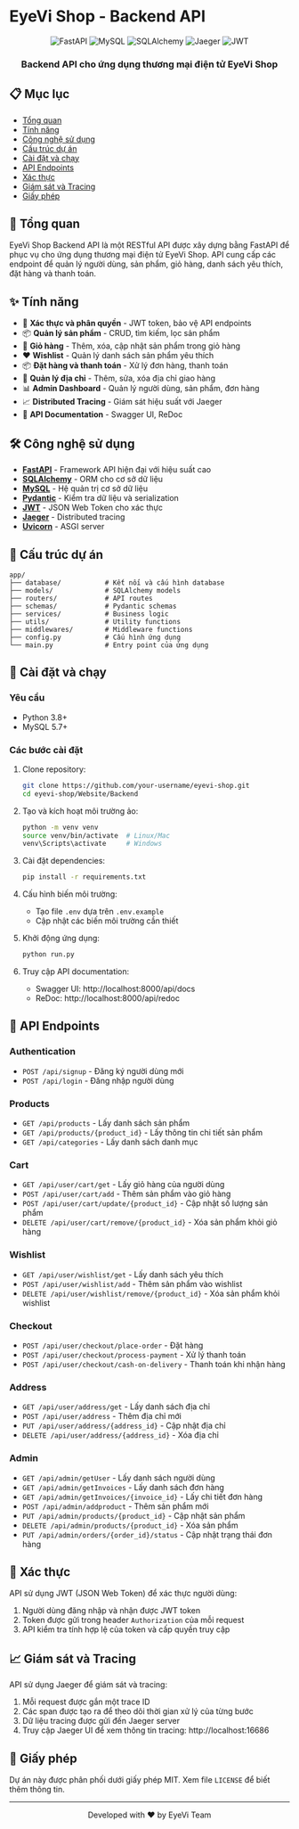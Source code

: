 # EyeVi Shop - Backend API

<div align="center">
  <img src="https://img.shields.io/badge/FastAPI-009688?style=for-the-badge&logo=fastapi&logoColor=white" alt="FastAPI" />
  <img src="https://img.shields.io/badge/MySQL-4479A1?style=for-the-badge&logo=mysql&logoColor=white" alt="MySQL" />
  <img src="https://img.shields.io/badge/SQLAlchemy-FF0000?style=for-the-badge&logo=sqlalchemy&logoColor=white" alt="SQLAlchemy" />
  <img src="https://img.shields.io/badge/Jaeger-66CFE3?style=for-the-badge&logo=jaeger&logoColor=white" alt="Jaeger" />
  <img src="https://img.shields.io/badge/JWT-000000?style=for-the-badge&logo=json-web-tokens&logoColor=white" alt="JWT" />
</div>

<div align="center">
  <h3>Backend API cho ứng dụng thương mại điện tử EyeVi Shop</h3>
</div>

## 📋 Mục lục

- [Tổng quan](#tổng-quan)
- [Tính năng](#tính-năng)
- [Công nghệ sử dụng](#công-nghệ-sử-dụng)
- [Cấu trúc dự án](#cấu-trúc-dự-án)
- [Cài đặt và chạy](#cài-đặt-và-chạy)
- [API Endpoints](#api-endpoints)
- [Xác thực](#xác-thực)
- [Giám sát và Tracing](#giám-sát-và-tracing)
- [Giấy phép](#giấy-phép)

## 🚀 Tổng quan

EyeVi Shop Backend API là một RESTful API được xây dựng bằng FastAPI để phục vụ cho ứng dụng thương mại điện tử EyeVi Shop. API cung cấp các endpoint để quản lý người dùng, sản phẩm, giỏ hàng, danh sách yêu thích, đặt hàng và thanh toán.

## ✨ Tính năng

- 🔐 **Xác thực và phân quyền** - JWT token, bảo vệ API endpoints
- 📦 **Quản lý sản phẩm** - CRUD, tìm kiếm, lọc sản phẩm
- 🛒 **Giỏ hàng** - Thêm, xóa, cập nhật sản phẩm trong giỏ hàng
- ❤️ **Wishlist** - Quản lý danh sách sản phẩm yêu thích
- 📦 **Đặt hàng và thanh toán** - Xử lý đơn hàng, thanh toán
- 📍 **Quản lý địa chỉ** - Thêm, sửa, xóa địa chỉ giao hàng
- 📊 **Admin Dashboard** - Quản lý người dùng, sản phẩm, đơn hàng
- 📈 **Distributed Tracing** - Giám sát hiệu suất với Jaeger
- 📝 **API Documentation** - Swagger UI, ReDoc

## 🛠️ Công nghệ sử dụng

- **[FastAPI](https://fastapi.tiangolo.com/)** - Framework API hiện đại với hiệu suất cao
- **[SQLAlchemy](https://www.sqlalchemy.org/)** - ORM cho cơ sở dữ liệu
- **[MySQL](https://www.mysql.com/)** - Hệ quản trị cơ sở dữ liệu
- **[Pydantic](https://pydantic-docs.helpmanual.io/)** - Kiểm tra dữ liệu và serialization
- **[JWT](https://jwt.io/)** - JSON Web Token cho xác thực
- **[Jaeger](https://www.jaegertracing.io/)** - Distributed tracing
- **[Uvicorn](https://www.uvicorn.org/)** - ASGI server

## 📁 Cấu trúc dự án

```
app/
├── database/           # Kết nối và cấu hình database
├── models/             # SQLAlchemy models
├── routers/            # API routes
├── schemas/            # Pydantic schemas
├── services/           # Business logic
├── utils/              # Utility functions
├── middlewares/        # Middleware functions
├── config.py           # Cấu hình ứng dụng
└── main.py             # Entry point của ứng dụng
```

## 🚀 Cài đặt và chạy

### Yêu cầu

- Python 3.8+
- MySQL 5.7+

### Các bước cài đặt

1. Clone repository:
   ```bash
   git clone https://github.com/your-username/eyevi-shop.git
   cd eyevi-shop/Website/Backend
   ```

2. Tạo và kích hoạt môi trường ảo:
   ```bash
   python -m venv venv
   source venv/bin/activate  # Linux/Mac
   venv\Scripts\activate     # Windows
   ```

3. Cài đặt dependencies:
   ```bash
   pip install -r requirements.txt
   ```

4. Cấu hình biến môi trường:
   - Tạo file `.env` dựa trên `.env.example`
   - Cập nhật các biến môi trường cần thiết

5. Khởi động ứng dụng:
   ```bash
   python run.py
   ```

6. Truy cập API documentation:
   - Swagger UI: http://localhost:8000/api/docs
   - ReDoc: http://localhost:8000/api/redoc

## 🔌 API Endpoints

### Authentication
- `POST /api/signup` - Đăng ký người dùng mới
- `POST /api/login` - Đăng nhập người dùng

### Products
- `GET /api/products` - Lấy danh sách sản phẩm
- `GET /api/products/{product_id}` - Lấy thông tin chi tiết sản phẩm
- `GET /api/categories` - Lấy danh sách danh mục

### Cart
- `GET /api/user/cart/get` - Lấy giỏ hàng của người dùng
- `POST /api/user/cart/add` - Thêm sản phẩm vào giỏ hàng
- `POST /api/user/cart/update/{product_id}` - Cập nhật số lượng sản phẩm
- `DELETE /api/user/cart/remove/{product_id}` - Xóa sản phẩm khỏi giỏ hàng

### Wishlist
- `GET /api/user/wishlist/get` - Lấy danh sách yêu thích
- `POST /api/user/wishlist/add` - Thêm sản phẩm vào wishlist
- `DELETE /api/user/wishlist/remove/{product_id}` - Xóa sản phẩm khỏi wishlist

### Checkout
- `POST /api/user/checkout/place-order` - Đặt hàng
- `POST /api/user/checkout/process-payment` - Xử lý thanh toán
- `POST /api/user/checkout/cash-on-delivery` - Thanh toán khi nhận hàng

### Address
- `GET /api/user/address/get` - Lấy danh sách địa chỉ
- `POST /api/user/address` - Thêm địa chỉ mới
- `PUT /api/user/address/{address_id}` - Cập nhật địa chỉ
- `DELETE /api/user/address/{address_id}` - Xóa địa chỉ

### Admin
- `GET /api/admin/getUser` - Lấy danh sách người dùng
- `GET /api/admin/getInvoices` - Lấy danh sách đơn hàng
- `GET /api/admin/getInvoices/{invoice_id}` - Lấy chi tiết đơn hàng
- `POST /api/admin/addproduct` - Thêm sản phẩm mới
- `PUT /api/admin/products/{product_id}` - Cập nhật sản phẩm
- `DELETE /api/admin/products/{product_id}` - Xóa sản phẩm
- `PUT /api/admin/orders/{order_id}/status` - Cập nhật trạng thái đơn hàng

## 🔐 Xác thực

API sử dụng JWT (JSON Web Token) để xác thực người dùng:

1. Người dùng đăng nhập và nhận được JWT token
2. Token được gửi trong header `Authorization` của mỗi request
3. API kiểm tra tính hợp lệ của token và cấp quyền truy cập

## 📈 Giám sát và Tracing

API sử dụng Jaeger để giám sát và tracing:

1. Mỗi request được gắn một trace ID
2. Các span được tạo ra để theo dõi thời gian xử lý của từng bước
3. Dữ liệu tracing được gửi đến Jaeger server
4. Truy cập Jaeger UI để xem thông tin tracing: http://localhost:16686

## 📄 Giấy phép

Dự án này được phân phối dưới giấy phép MIT. Xem file `LICENSE` để biết thêm thông tin.

---

<div align="center">
  <p>Developed with ❤️ by EyeVi Team</p>
</div> 